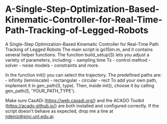 # A-Single-Step-Optimization-Based-Kinematic-Controller-for-Real-Time-Path-Tracking-of-Legged-Robots
A Single-Step Optimization-Based Kinematic Controller for Real-Time Path Tracking of Legged Robots
The main script is go1Sim.m, and it contains several helper functions.
The function build_setup(S) lets you adjust a variety of parameters, including:
    - sampling time Ts
    - control method
    - solver
    - noise models
    - constraints
and more.

In the function init() you can select the trajectory. The predefined paths are:
    - infinity (lemniscate)
    - rectangular
    - circular
    - rect
To add your own path, implement it in gen_path(S, type). Then, inside init(), choose it by calling
gen_path(S, 'YOUR_PATH_TYPE').

Make sure CasADi (https://web.casadi.org/) and the ACADO Toolkit (https://acado.github.io/) are both installed and configured correctly.
If the script doesn’t behave as expected, drop me a line at ndeniz@sinc.unl.edu.ar.
